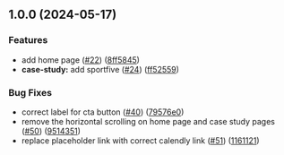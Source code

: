 ## 1.0.0 (2024-05-17)


### Features

* add home page ([#22](https://github.com/21stdigital/21st.digital/issues/22)) ([8ff5845](https://github.com/21stdigital/21st.digital/commit/8ff5845835e745d73ed01c324dbb31ef5e4f3939))
* **case-study:** add sportfive ([#24](https://github.com/21stdigital/21st.digital/issues/24)) ([ff52559](https://github.com/21stdigital/21st.digital/commit/ff5255939b5466e2b6d15836defe9ae541af31c2))


### Bug Fixes

* correct label for cta button ([#40](https://github.com/21stdigital/21st.digital/issues/40)) ([79576e0](https://github.com/21stdigital/21st.digital/commit/79576e0f64a618c8106dd3f62c9d836c4f9a7565))
* remove the horizontal scrolling on home page and case study pages ([#50](https://github.com/21stdigital/21st.digital/issues/50)) ([9514351](https://github.com/21stdigital/21st.digital/commit/9514351b3b54373e526f3c298736c9f5d1632fd7))
* replace placeholder link with correct calendly link ([#51](https://github.com/21stdigital/21st.digital/issues/51)) ([1161121](https://github.com/21stdigital/21st.digital/commit/116112173c9222fc65e38fb689279c5bfee12c9c))
